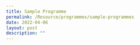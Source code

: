 ```yaml
---
title: Sample Programme
permalink: /Resource/programmes/sample-programmes
date: 2022-04-06
layout: post
description: ""
---
```


